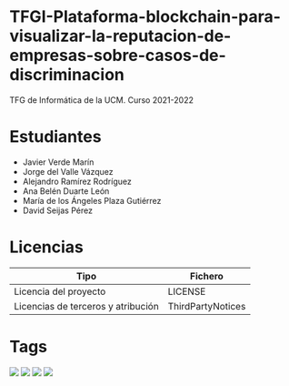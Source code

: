 # TFGI-Plataforma-blockchain-para-visualizar-la-reputacion-de-empresas-sobre-casos-de-discriminacion
TFG de Informática de la UCM. Curso 2021-2022

# Estudiantes
* Javier Verde Marín
* Jorge del Valle Vázquez
* Alejandro Ramírez Rodríguez
* Ana Belén Duarte León
* María de los Ángeles Plaza Gutiérrez
* David Seijas Pérez

# Licencias
|  Tipo                                 | Fichero               |
|---------------------------------------|-----------------------|
|   Licencia del proyecto               | LICENSE               |
|   Licencias de terceros y atribución  | ThirdPartyNotices     |

# Tags
![](https://img.shields.io/badge/-react-76a2e8) ![](https://img.shields.io/badge/-smart_contract-orange) ![](https://img.shields.io/badge/-docker-blue?style=for-the-badge?logo=2496ED) ![](https://img.shields.io/badge/-node.js-green)
